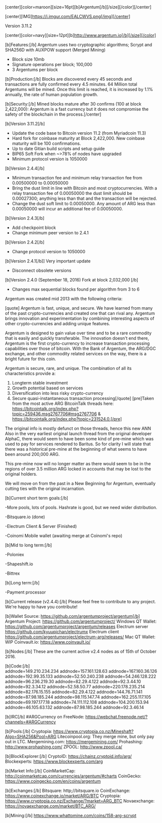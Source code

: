 [center][color=maroon][size=16pt][b]Argentum[/b][/size][/color][/center]


[center][IMG]https://i.imgur.com/EALCWVS.png[/img][/center]


Version 3.11.2


[center][color=navy][size=12pt][b]http://www.argentum.io[/b][/size][/color]



[b]Features:[/b]
Argentum uses two cryptographic algorithms; Scrypt and SHA256D with AUXPOW support (Merged Mining)
- Block size 10mb
- Signature operations per block; 100,000
- 3 Argentums per block

[b]Production:[/b]
Blocks are discovered every 45 seconds and transactions are fully confirmed every 4.5 minutes. 64 Million total Argentums will be mined. Once this limit is reached, it is increased by 1.1% annually, the rate of human population growth.

[b]Security:[/b] 
Mined blocks mature after 30 confirms (100 at block 2,422,000): Argentum is a fast currency but it does not compromise the safety of the blockchain in the process.[/center]

[b]Version 3.11.2[/b]
- Update the code base to Bitcoin version 11.2 (from Myriadcoin 11.3)
- Hard fork for coinbase maturity at Block 2,422,000. New coinbase maturity will be 100 confirmations.
- Up to date Gitian build scripts and setup guide
- BIP65 Soft Fork when ~>78% of nodes have upgraded
- Minimum protocol version is 1050000

[b]Version 2.4.4[/b]
- Minimum transaction fee and minimum relay transaction fee from 0.00500000 to 0.00050000
- Bring the dust limit in line with Bitcoin and most cryptocurrencies. With a relay transaction fee of 0.00050000 the dust limit should be 0.00027300; anything less than that and the transaction will be rejected.
- Change the dust soft limit to 0.00050000. Any amount of ARG less than 0.00050000 will incur an additional fee of 0.00050000.

[b]Version 2.4.3[/b]
- Add checkpoint block
- Change minimum peer version to 2.4.1

[b]Version 2.4.2[/b]
- Change protocol version to 1050000

[b]Version 2.4.1[/b]] Very important update
- Disconnect obsolete versions

[b]Version 2.4.0 (September 18, 2016) Fork at block 2,032,000 [/b]
- Changes max sequential blocks found per algorithm from 3 to 6

Argentum was created mid 2013 with the following criteria:

[quote]
Argentum is fast, unique, and secure. We have learned from many of the past crypto-currencies and created one that can rival any. Argentum brings innovation and experimentation by combining interesting aspects of other crypto-currencies and adding unique features.

Argentum is designed to gain value over time and to be a rare commodity that is easily and quickly transferable. The innovation doesn't end there, Argentum is the first crypto-currency to increase transaction processing capabilities over those of bitcoin. With the Bank of Argentum, the ARG/DGC exchange, and other commodity related services on the way, there is a bright future for this coin.

Argentum is secure, rare, and unique. The combination of all its characteristics provide a:
1. Longterm stable investment
2. Growth potential based on services
3. Diversification into less risky crypto-currency
4. Secure quasi-instantaneous transaction processing[/quote]
[pre]Taken from the most active ARG BitcoinTalk threads here: https://bitcointalk.org/index.php?topic=259436.msg2767706#msg2767706 & https://bitcointalk.org/index.php?topic=231524.0.[/pre]

The original info is mostly defunct on those threads, hence this new ANN
Also in the very earliest original launch thread from the original developer AlphaC, there would seem to have been some kind of pre-mine which was used to pay for services rendered to Baritus. So for clarity I will state that there was a historical pre-mine at the beginning of what seems to have been around 200,000 ARG.

This pre-mine now will no longer matter as there would seem to be in the regions of over 3.5 million ARG locked in accounts that may be lost to the original holders.

We will move on from the past in a New Beginning for Argentum, eventually cutting ties with the original incarnation.


[b]Current short term goals:[/b]

-More pools, lots of pools. Hashrate is good, but we need wider distribution.

-Bitsquare.io (done)

-Electrum Client & Server (Finished)

-Coinomi Mobile wallet (awaiting merge at Coinomi's repo)

[b]Mid to long term:[/b]

-Poloniex

-Shapeshift.io

-Bittrex

[b]Long term:[/b]

-Payment processor


[b]Current release (v2.4.4):[/b] 
Please feel free to contribute to any project. We're happy to have you contribute!

[b]Wallet Source: https://github.com/argentumproject/argentum[/b]
Argentum Project: https://github.com/argentumproject/
Windows QT Wallet: https://github.com/argentumproject/argentum/releases
Electrum server https://github.com/kyuupichan/electrumx 
Electrum client https://github.com/argentumproject/electrum-arg/releases/
Mac QT Wallet: WIP
Coinvault.io: https://www.coinvault.io/

[b]Nodes:[/b]
These are the current active v2.4 nodes as of 15th of October 2016.

[b]Code:[/b]  
addnode=149.210.234.234
addnode=157.161.128.63
addnode=167.160.36.126
addnode=192.99.35.133
addnode=52.50.240.238
addnode=54.246.128.222
addnode=96.236.219.30
addnode=82.29.4.122
addnode=92.3.44.10
addnode=92.3.34.12
addnode=52.58.50.77
addnode=220.178.235.214
addnode=82.176.15.155
addnode=82.29.4.122
addnode=144.76.71.141
addnode=87.98.185.244
addnode=98.115.147.74
addnode=162.255.117.105
addnode=69.197.177.18
addnode=74.111.112.108
addnode=104.200.153.94
addnode=46.105.63.132
addnode=87.98.185.244
addnode=92.3.46.14 

[b]IRC[/b]
#ARGCurrency on FreeNode: https://webchat.freenode.net/?channels=#ARGCurrency

[b]Pools:[/b]
Cryptopia: https://www.cryptopia.co.nz/Mineshaft?Algo=SHA256&Pool=ARG
Litecoinpool.org: They merge mine, but only pay out in LTC.
Mergemining.com: https://mergemining.com/
Prohashing: http://www.prohashing.com/
ZPOOL: http://www.zpool.ca/

[b]BlockExplorer:[/b]
CryptoID: https://chainz.cryptoid.info/arg/
Blockexperts: https://www.blockexperts.com/arg

[b]Market Info:[/b]
CoinMarketCap: http://coinmarketcap.com/currencies/argentum/#charts
CoinGecko: https://www.coingecko.com/en/coins/argentum

[b]Exchanges:[/b]
Bitsquare: http;//bitsquare.io
CoinExchange: https://www.coinexchange.io/market/ARG/BTC
Cryptopia: https://www.cryptopia.co.nz/Exchange/?market=ARG_BTC
Novaexchange: https://novaexchange.com/market/BTC_ARG/

[b]Mining:[/b]
https://www.whattomine.com/coins/158-arg-scrypt
